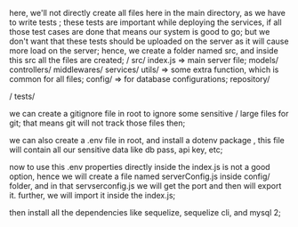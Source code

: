 here, we'll not directly create all files here in the main directory, as we have to write tests ;
these tests are important while deploying the services, if all those test cases are done that means our system is good to go;
but we don't want that these tests should be uploaded on the server as it will cause more load on the server;
hence, we create a folder named src, and inside this src all the files are created;
/
    src/
        index.js        =>  main server file;
        models/
        controllers/
        middlewares/
        services/
        utils/      =>      some extra function, which is common for all files;
        config/        =>   for database configurations;
        repository/

/   tests/


we can create a gitignore file in root to ignore some sensitive / large files for git; that means git will not track those files then;

we can also create a .env file in root, and install a dotenv package , this file will contain all our sensitive data like db pass, api key, etc;

now to use this .env properties directly inside the index.js is not a good option, hence we will create a file named serverConfig.js inside config/ folder, and in that servserconfig.js we will get the port and then will export it. further, we will import it inside the index.js;

then install all the dependencies like sequelize, sequelize cli, and mysql 2;

